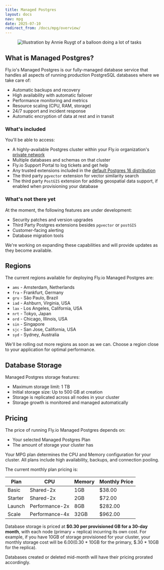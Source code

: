 ```yaml
---
title: Managed Postgres
layout: docs
nav: mpg
date: 2025-07-10
redirect_from: /docs/mpg/overview/
---
```


<figure class="flex justify-center">
  <img src="/static/images/Managed_Postgres.png" alt="Illustration by Annie Ruygt of a balloon doing a lot of tasks" class="w-full max-w-lg mx-auto">
</figure>

## What is Managed Postgres?

Fly.io's Managed Postgres is our fully-managed database service that handles all aspects of running production PostgreSQL databases where we take care of:

- Automatic backups and recovery
- High availability with automatic failover
- Performance monitoring and metrics
- Resource scaling (CPU, RAM, storage)
- 24/7 support and incident response
- Automatic encryption of data at rest and in transit

### What's included

You'll be able to access:

- A highly-available Postgres cluster within your Fly.io organization's [private network](/docs/networking/private-networking/)
- Multiple databases and schemas on that cluster
- Fly.io Support Portal to log tickets and get help
- Any trusted extensions included in the [default Postgres 16 distribution](https://www.postgresql.org/docs/16/contrib.html)
- The third party `pgvector` extension for vector similarity search
- The third party `PostGIS` extension for adding geospatial data support, if enabled when provisioning your database

### What's not there yet

At the moment, the following features are under development:

- Security patches and version upgrades
- Third Party Postgres extensions besides `pgvector` or `postGIS`
- Customer-facing alerting
- Database migration tools

We're working on expanding these capabilities and will provide updates as they become available.

## Regions

The current regions available for deploying Fly.io Managed Postgres are:

- `ams` - Amsterdam, Netherlands
- `fra` - Frankfurt, Germany
- `gru` - São Paulo, Brazil
- `iad` - Ashburn, Virginia, USA
- `lax` - Los Angeles, California, USA
- `nrt` - Tokyo, Japan
- `ord` - Chicago, Illinois, USA
- `sin` - Singapore
- `sjc` - San Jose, California, USA
- `syd` - Sydney, Australia

We'll be rolling out more regions as soon as we can. Choose a region close to your application for optimal performance.

## Database Storage

Managed Postgres storage features:

- Maximum storage limit: 1 TB
- Initial storage size: Up to 500 GB at creation
- Storage is replicated across all nodes in your cluster
- Storage growth is monitored and managed automatically

## Pricing

The price of running Fly.io Managed Postgres depends on:

- Your selected Managed Postgres Plan
- The amount of storage your cluster has

Your MPG plan determines the CPU and Memory configuration for your cluster. All plans include high availability, backups, and connection pooling.

The current monthly plan pricing is:

| Plan | CPU | Memory | Monthly Price |
| --- | --- | --- | --- |
| Basic | Shared-2x | 1GB | $38.00 |
| Starter | Shared-2x | 2GB | $72.00|
| Launch | Performance-2x| 8GB | $282.00 |
| Scale | Performance-4x | 32GB | $962.00 |

Database storage is priced at **$0.30 per provisioned GB for a 30-day month**, with each node (primary + replica) incurring its own cost. For example, if you have 10GB of storage provisioned for your cluster, your monthly storage cost will be $6.00 ($0.30 * 10GB for the primary, $.30 * 10GB for the replica).

Databases created or deleted mid-month will have their pricing prorated accordingly.
